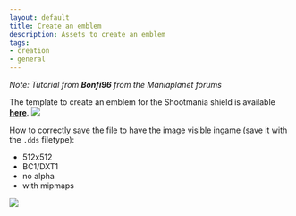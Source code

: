 ```yaml
---
layout: default
title: Create an emblem
description: Assets to create an emblem
tags:
- creation
- general
---
```

*Note: Tutorial from **Bonfi96** from the Maniaplanet forums*

The template to create an emblem for the Shootmania shield is available [**here**][1].
![][2]

How to correctly save the file to have the image visible ingame (save it with the `.dds` filetype):

* 512x512
* BC1/DXT1
* no alpha
* with mipmaps

![][3]

[1]: ./assets/Emblem_Template.psd
[2]: ./img/Emblem_Template.png
[3]: ./img/Emblem_SaveSettings.png
